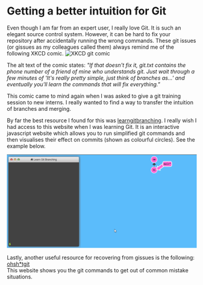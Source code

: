 # Getting a better intuition for Git

Even though I am far from an expert user, I really love Git. It is such an elegant source control system. 
However, it can be hard to fix your repository after accidentally running the wrong commands. 
These git issues (or gissues as my colleagues called them) always remind me of the following XKCD comic.
![XKCD git comic](https://imgs.xkcd.com/comics/git.png)

The alt text of the comic states: *"If that doesn't fix it, git.txt contains the phone number of a friend of mine who understands git. 
Just wait through a few minutes of 'It's really pretty simple, just think of branches as...' and eventually you'll learn the commands that will fix everything."* 

This comic came to mind again when I was asked to give a git training session to new interns.
I really wanted to find a way to transfer the intuition of branches and merging.

By far the best resource I found for this was [learngitbranching](https://learngitbranching.js.org). 
I really wish I had access to this website when I was learning Git. 
It is an interactive javascript website which allows you to run simplified git commands and then visualises their effect on commits (shown as colourful circles).
See the example below.

![image](https://github.com/Overlytic/overlytic.github.io/blob/master/images/learngitbranching_merge.gif?raw=true)



Lastly, another useful resource for recovering from gissues is the following: [ohsh*tgit](https://ohshitgit.com/)  
This website shows you the git commands to get out of common mistake situations.  
